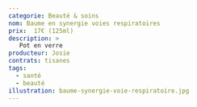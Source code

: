 ```yaml
---
categorie: Beauté & soins
nom: Baume en synergie voies respiratoires
prix:  17€ (125ml)
description: >
   Pot en verre
producteur: Josie
contrats: tisanes
tags: 
  - santé
  - beauté
illustration: baume-synergie-voie-respiratoire.jpg
---
```


